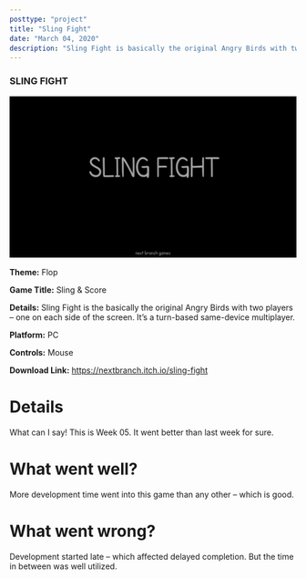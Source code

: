 ```yaml
---
posttype: "project"
title: "Sling Fight"
date: "March 04, 2020"
description: "Sling Fight is basically the original Angry Birds with two players"
---
```


### SLING FIGHT

![Screenshot](./sling.png)

**Theme:** Flop

**Game Title:** Sling & Score 

**Details:** Sling Fight is the basically the original Angry Birds with two players – one on each side of the screen. It’s a turn-based same-device multiplayer.

**Platform:** PC 

**Controls:** Mouse  

**Download Link:** https://nextbranch.itch.io/sling-fight


# Details 
What can I say! This is Week 05. It went better than last week for sure. 

# What went well?
More development time went into this game than any other – which is good.

# What went wrong?
Development started late – which affected delayed completion. But the time in between was well utilized. 




